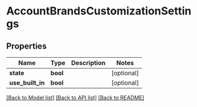 # AccountBrandsCustomizationSettings

## Properties
Name | Type | Description | Notes
------------ | ------------- | ------------- | -------------
**state** | **bool** |  | [optional] 
**use_built_in** | **bool** |  | [optional] 

[[Back to Model list]](../README.md#documentation-for-models) [[Back to API list]](../README.md#documentation-for-api-endpoints) [[Back to README]](../README.md)

